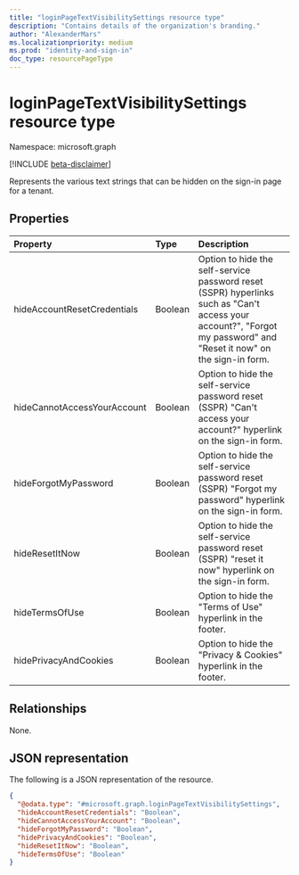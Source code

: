 ```yaml
---
title: "loginPageTextVisibilitySettings resource type"
description: "Contains details of the organization's branding."
author: "AlexanderMars"
ms.localizationpriority: medium
ms.prod: "identity-and-sign-in"
doc_type: resourcePageType
---
```


# loginPageTextVisibilitySettings resource type

Namespace: microsoft.graph

[!INCLUDE [beta-disclaimer](../../includes/beta-disclaimer.md)]

Represents the various text strings that can be hidden on the sign-in page for a tenant.

## Properties

|Property|Type|Description|
|:---|:---|:---|
| hideAccountResetCredentials | Boolean | Option to hide the self-service password reset (SSPR) hyperlinks such as "Can't access your account?", "Forgot my password" and "Reset it now" on the sign-in form. |
| hideCannotAccessYourAccount | Boolean | Option to hide the self-service password reset (SSPR) "Can't access your account?" hyperlink on the sign-in form. |
| hideForgotMyPassword | Boolean | Option to hide the self-service password reset (SSPR) "Forgot my password" hyperlink on the sign-in form. |
| hideResetItNow | Boolean | Option to hide the self-service password reset (SSPR) "reset it now" hyperlink on the sign-in form. |
| hideTermsOfUse | Boolean | Option to hide the "Terms of Use" hyperlink in the footer. |
| hidePrivacyAndCookies | Boolean | Option to hide the "Privacy & Cookies" hyperlink in the footer. |

## Relationships
None.

## JSON representation
The following is a JSON representation of the resource.
<!-- {
  "blockType": "resource",
  "@odata.type": "microsoft.graph.loginPageTextVisibilitySettings"
}
-->
``` json
{
  "@odata.type": "#microsoft.graph.loginPageTextVisibilitySettings",
  "hideAccountResetCredentials": "Boolean",
  "hideCannotAccessYourAccount": "Boolean",
  "hideForgotMyPassword": "Boolean",
  "hidePrivacyAndCookies": "Boolean",
  "hideResetItNow": "Boolean",
  "hideTermsOfUse": "Boolean"
}
```

